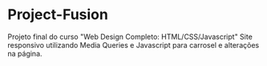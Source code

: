 # Project-Fusion
Projeto final do curso "Web Design Completo: HTML/CSS/Javascript" 
Site responsivo utilizando Media Queries e Javascript para carrosel e alterações na página.
